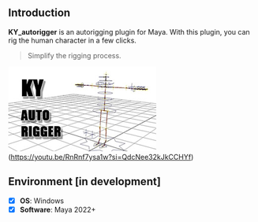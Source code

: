 ## **Introduction**
**KY_autorigger** is an autorigging plugin for Maya.
With this plugin, you can rig the human character in a few clicks.

> Simplify the rigging process.

![KY_autorigger](https://github.com/DollyGarden/KY_autorigger/blob/main/01_app/KY_AutoRigger/KY_AR_image.jpg)(https://youtu.be/RnRnf7ysa1w?si=QdcNee32kJkCCHYf)

## Environment [in development]
- [x] **OS**: Windows
- [x] **Software**: Maya 2022+